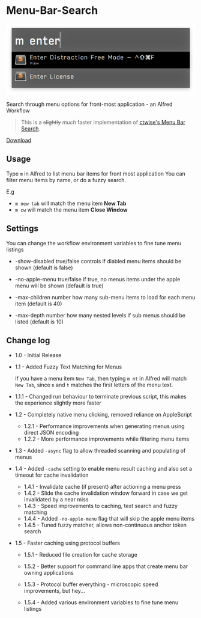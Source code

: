 # Menu-Bar-Search

![logo](menu-search.png)

Search through menu options for front-most application - an Alfred Workflow

> This is a ~~slightly~~ _much_ faster implementation of [ctwise's Menu Bar Search](https://www.alfredforum.com/topic/1993-menu-search/).

[Download](https://github.com/BenziAhamed/Menu-Bar-Search/raw/master/Menu%20Bar%20Search.alfredworkflow)

## Usage

Type `m` in Alfred to list menu bar items for front most application
You can filter menu items by name, or do a fuzzy search.

E.g

- `m new tab` will match the menu item **New Tab**
- `m cw` will match the menu item **Close Window**


## Settings

You can change the workflow environment variables to fine tune menu listings

* -show-disabled    true/false    controls if diabled menu items should be shown (default is false)

*  -no-apple-menu    true/false    if true, no menus items under the apple menu will be shown (default is true)

*  -max-children    number    how many sub-menu items to load for each menu item (default is 40)

*  -max-depth    number    how many nested levels if sub menus should be listed (default is 10)



## Change log

- 1.0 - Initial Release
- 1.1 - Added Fuzzy Text Matching for Menus

  If you have a menu item `New Tab`, then typing `m nt` in Alfred will match `New Tab`, since `n` and `t` matches the first letters of the menu text.

- 1.1.1 - Changed run behaviour to terminate previous script, this makes the experience slightly more faster
- 1.2 - Completely native menu clicking, removed reliance on AppleScript
  - 1.2.1 - Performance improvements when generating menus using direct JSON encoding
  - 1.2.2 - More performance improvements while filtering menu items
- 1.3 - Added `-async` flag to allow threaded scanning and populating of menus
- 1.4 - Added `-cache` setting to enable menu result caching and also set a timeout for cache invalidation
  - 1.4.1 - Invalidate cache (if present) after actioning a menu press
  - 1.4.2 - Slide the cache invalidation window forward in case we get invalidated by a near miss
  - 1.4.3 - Speed improvements to caching, text search and fuzzy matching
  - 1.4.4 - Added `-no-apple-menu` flag that will skip the apple menu items
  - 1.4.5 - Tuned fuzzy matcher, allows non-continuous anchor token search
- 1.5 - Faster caching using protocol buffers
  - 1.5.1 - Reduced file creation for cache storage
  - 1.5.2 - Better support for command line apps that create menu bar owning applications
  - 1.5.3 - Protocol buffer everything - microscopic speed improvements, but hey...

  - 1.5.4 - Added various environment variables to fine tune menu listings
